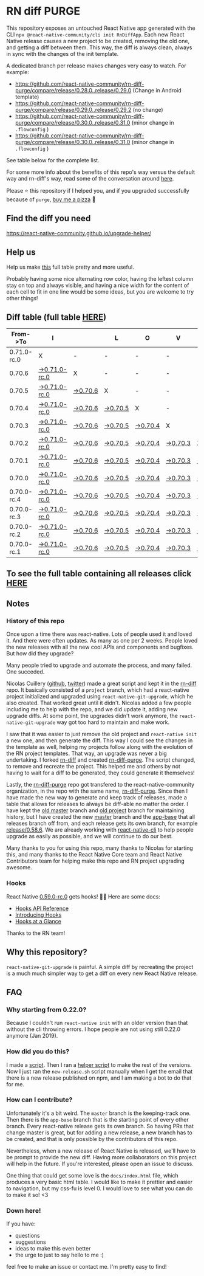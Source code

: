 # RN diff PURGE

This repository exposes an untouched React Native app generated with the CLI
`npx @react-native-community/cli init RnDiffApp`. Each new React Native release causes a new project to be created, removing the old one, and getting a diff between them. This way, the diff is always clean, always in sync with the changes of the init template.

A dedicated branch per release makes changes very easy
to watch. For example:

* https://github.com/react-native-community/rn-diff-purge/compare/release/0.28.0..release/0.29.0
(Change in Android template)
* https://github.com/react-native-community/rn-diff-purge/compare/release/0.29.0..release/0.29.2
(no change)
* https://github.com/react-native-community/rn-diff-purge/compare/release/0.30.0..release/0.31.0
(minor change in `.flowconfig` )
* https://github.com/react-native-community/rn-diff-purge/compare/release/0.30.0..release/0.31.0
(minor change in `.flowconfig` )

See table below for the complete list.

For some more info about the benefits of this repo's way versus the default way and rn-diff's way, read some of the conversation around [here](https://github.com/react-native-community/discussions-and-proposals/issues/68#issuecomment-452227478).

Please :star: this repository if I helped you, and if you upgraded successfully because of `purge`, [buy me a pizza](https://www.buymeacoffee.com/pvinis) :pizza:

## Find the diff you need
https://react-native-community.github.io/upgrade-helper/

## Help us
Help us make [this](https://react-native-community.github.io/rn-diff-purge) full table pretty and more useful.

Probably having some nice alternating row color, having the leftest column stay on top and always visible, and having a nice width for the content of each cell to fit in one line would be some ideas, but you are welcome to try other things!

## Diff table (full table [HERE](https://react-native-community.github.io/rn-diff-purge/))

| From->To    | I                                                                                                                         |                                                                                                                 | L                                                                                                               | O                                                                                                               | V                                                                                                               | E                                                                                                               |                                                                                                                 | D                                                                                                               | I                                                                                                                         | F                                                                                                                         | F                                                                                                                         | S |
| ----------- | ------------------------------------------------------------------------------------------------------------------------- | --------------------------------------------------------------------------------------------------------------- | --------------------------------------------------------------------------------------------------------------- | --------------------------------------------------------------------------------------------------------------- | --------------------------------------------------------------------------------------------------------------- | --------------------------------------------------------------------------------------------------------------- | --------------------------------------------------------------------------------------------------------------- | --------------------------------------------------------------------------------------------------------------- | ------------------------------------------------------------------------------------------------------------------------- | ------------------------------------------------------------------------------------------------------------------------- | ------------------------------------------------------------------------------------------------------------------------- | - |
| 0.71.0-rc.0 | X                                                                                                                         | -                                                                                                               | -                                                                                                               | -                                                                                                               | -                                                                                                               | -                                                                                                               | -                                                                                                               | -                                                                                                               | -                                                                                                                         | -                                                                                                                         | -                                                                                                                         | - |
| 0.70.6      | [->0.71.0-rc.0](https://github.com/react-native-community/rn-diff-purge/compare/release/0.70.6..release/0.71.0-rc.0)      | X                                                                                                               | -                                                                                                               | -                                                                                                               | -                                                                                                               | -                                                                                                               | -                                                                                                               | -                                                                                                               | -                                                                                                                         | -                                                                                                                         | -                                                                                                                         | - |
| 0.70.5      | [->0.71.0-rc.0](https://github.com/react-native-community/rn-diff-purge/compare/release/0.70.5..release/0.71.0-rc.0)      | [->0.70.6](https://github.com/react-native-community/rn-diff-purge/compare/release/0.70.5..release/0.70.6)      | X                                                                                                               | -                                                                                                               | -                                                                                                               | -                                                                                                               | -                                                                                                               | -                                                                                                               | -                                                                                                                         | -                                                                                                                         | -                                                                                                                         | - |
| 0.70.4      | [->0.71.0-rc.0](https://github.com/react-native-community/rn-diff-purge/compare/release/0.70.4..release/0.71.0-rc.0)      | [->0.70.6](https://github.com/react-native-community/rn-diff-purge/compare/release/0.70.4..release/0.70.6)      | [->0.70.5](https://github.com/react-native-community/rn-diff-purge/compare/release/0.70.4..release/0.70.5)      | X                                                                                                               | -                                                                                                               | -                                                                                                               | -                                                                                                               | -                                                                                                               | -                                                                                                                         | -                                                                                                                         | -                                                                                                                         | - |
| 0.70.3      | [->0.71.0-rc.0](https://github.com/react-native-community/rn-diff-purge/compare/release/0.70.3..release/0.71.0-rc.0)      | [->0.70.6](https://github.com/react-native-community/rn-diff-purge/compare/release/0.70.3..release/0.70.6)      | [->0.70.5](https://github.com/react-native-community/rn-diff-purge/compare/release/0.70.3..release/0.70.5)      | [->0.70.4](https://github.com/react-native-community/rn-diff-purge/compare/release/0.70.3..release/0.70.4)      | X                                                                                                               | -                                                                                                               | -                                                                                                               | -                                                                                                               | -                                                                                                                         | -                                                                                                                         | -                                                                                                                         | - |
| 0.70.2      | [->0.71.0-rc.0](https://github.com/react-native-community/rn-diff-purge/compare/release/0.70.2..release/0.71.0-rc.0)      | [->0.70.6](https://github.com/react-native-community/rn-diff-purge/compare/release/0.70.2..release/0.70.6)      | [->0.70.5](https://github.com/react-native-community/rn-diff-purge/compare/release/0.70.2..release/0.70.5)      | [->0.70.4](https://github.com/react-native-community/rn-diff-purge/compare/release/0.70.2..release/0.70.4)      | [->0.70.3](https://github.com/react-native-community/rn-diff-purge/compare/release/0.70.2..release/0.70.3)      | X                                                                                                               | -                                                                                                               | -                                                                                                               | -                                                                                                                         | -                                                                                                                         | -                                                                                                                         | - |
| 0.70.1      | [->0.71.0-rc.0](https://github.com/react-native-community/rn-diff-purge/compare/release/0.70.1..release/0.71.0-rc.0)      | [->0.70.6](https://github.com/react-native-community/rn-diff-purge/compare/release/0.70.1..release/0.70.6)      | [->0.70.5](https://github.com/react-native-community/rn-diff-purge/compare/release/0.70.1..release/0.70.5)      | [->0.70.4](https://github.com/react-native-community/rn-diff-purge/compare/release/0.70.1..release/0.70.4)      | [->0.70.3](https://github.com/react-native-community/rn-diff-purge/compare/release/0.70.1..release/0.70.3)      | [->0.70.2](https://github.com/react-native-community/rn-diff-purge/compare/release/0.70.1..release/0.70.2)      | X                                                                                                               | -                                                                                                               | -                                                                                                                         | -                                                                                                                         | -                                                                                                                         | - |
| 0.70.0      | [->0.71.0-rc.0](https://github.com/react-native-community/rn-diff-purge/compare/release/0.70.0..release/0.71.0-rc.0)      | [->0.70.6](https://github.com/react-native-community/rn-diff-purge/compare/release/0.70.0..release/0.70.6)      | [->0.70.5](https://github.com/react-native-community/rn-diff-purge/compare/release/0.70.0..release/0.70.5)      | [->0.70.4](https://github.com/react-native-community/rn-diff-purge/compare/release/0.70.0..release/0.70.4)      | [->0.70.3](https://github.com/react-native-community/rn-diff-purge/compare/release/0.70.0..release/0.70.3)      | [->0.70.2](https://github.com/react-native-community/rn-diff-purge/compare/release/0.70.0..release/0.70.2)      | [->0.70.1](https://github.com/react-native-community/rn-diff-purge/compare/release/0.70.0..release/0.70.1)      | X                                                                                                               | -                                                                                                                         | -                                                                                                                         | -                                                                                                                         | - |
| 0.70.0-rc.4 | [->0.71.0-rc.0](https://github.com/react-native-community/rn-diff-purge/compare/release/0.70.0-rc.4..release/0.71.0-rc.0) | [->0.70.6](https://github.com/react-native-community/rn-diff-purge/compare/release/0.70.0-rc.4..release/0.70.6) | [->0.70.5](https://github.com/react-native-community/rn-diff-purge/compare/release/0.70.0-rc.4..release/0.70.5) | [->0.70.4](https://github.com/react-native-community/rn-diff-purge/compare/release/0.70.0-rc.4..release/0.70.4) | [->0.70.3](https://github.com/react-native-community/rn-diff-purge/compare/release/0.70.0-rc.4..release/0.70.3) | [->0.70.2](https://github.com/react-native-community/rn-diff-purge/compare/release/0.70.0-rc.4..release/0.70.2) | [->0.70.1](https://github.com/react-native-community/rn-diff-purge/compare/release/0.70.0-rc.4..release/0.70.1) | [->0.70.0](https://github.com/react-native-community/rn-diff-purge/compare/release/0.70.0-rc.4..release/0.70.0) | X                                                                                                                         | -                                                                                                                         | -                                                                                                                         | - |
| 0.70.0-rc.3 | [->0.71.0-rc.0](https://github.com/react-native-community/rn-diff-purge/compare/release/0.70.0-rc.3..release/0.71.0-rc.0) | [->0.70.6](https://github.com/react-native-community/rn-diff-purge/compare/release/0.70.0-rc.3..release/0.70.6) | [->0.70.5](https://github.com/react-native-community/rn-diff-purge/compare/release/0.70.0-rc.3..release/0.70.5) | [->0.70.4](https://github.com/react-native-community/rn-diff-purge/compare/release/0.70.0-rc.3..release/0.70.4) | [->0.70.3](https://github.com/react-native-community/rn-diff-purge/compare/release/0.70.0-rc.3..release/0.70.3) | [->0.70.2](https://github.com/react-native-community/rn-diff-purge/compare/release/0.70.0-rc.3..release/0.70.2) | [->0.70.1](https://github.com/react-native-community/rn-diff-purge/compare/release/0.70.0-rc.3..release/0.70.1) | [->0.70.0](https://github.com/react-native-community/rn-diff-purge/compare/release/0.70.0-rc.3..release/0.70.0) | [->0.70.0-rc.4](https://github.com/react-native-community/rn-diff-purge/compare/release/0.70.0-rc.3..release/0.70.0-rc.4) | X                                                                                                                         | -                                                                                                                         | - |
| 0.70.0-rc.2 | [->0.71.0-rc.0](https://github.com/react-native-community/rn-diff-purge/compare/release/0.70.0-rc.2..release/0.71.0-rc.0) | [->0.70.6](https://github.com/react-native-community/rn-diff-purge/compare/release/0.70.0-rc.2..release/0.70.6) | [->0.70.5](https://github.com/react-native-community/rn-diff-purge/compare/release/0.70.0-rc.2..release/0.70.5) | [->0.70.4](https://github.com/react-native-community/rn-diff-purge/compare/release/0.70.0-rc.2..release/0.70.4) | [->0.70.3](https://github.com/react-native-community/rn-diff-purge/compare/release/0.70.0-rc.2..release/0.70.3) | [->0.70.2](https://github.com/react-native-community/rn-diff-purge/compare/release/0.70.0-rc.2..release/0.70.2) | [->0.70.1](https://github.com/react-native-community/rn-diff-purge/compare/release/0.70.0-rc.2..release/0.70.1) | [->0.70.0](https://github.com/react-native-community/rn-diff-purge/compare/release/0.70.0-rc.2..release/0.70.0) | [->0.70.0-rc.4](https://github.com/react-native-community/rn-diff-purge/compare/release/0.70.0-rc.2..release/0.70.0-rc.4) | [->0.70.0-rc.3](https://github.com/react-native-community/rn-diff-purge/compare/release/0.70.0-rc.2..release/0.70.0-rc.3) | X                                                                                                                         | - |
| 0.70.0-rc.1 | [->0.71.0-rc.0](https://github.com/react-native-community/rn-diff-purge/compare/release/0.70.0-rc.1..release/0.71.0-rc.0) | [->0.70.6](https://github.com/react-native-community/rn-diff-purge/compare/release/0.70.0-rc.1..release/0.70.6) | [->0.70.5](https://github.com/react-native-community/rn-diff-purge/compare/release/0.70.0-rc.1..release/0.70.5) | [->0.70.4](https://github.com/react-native-community/rn-diff-purge/compare/release/0.70.0-rc.1..release/0.70.4) | [->0.70.3](https://github.com/react-native-community/rn-diff-purge/compare/release/0.70.0-rc.1..release/0.70.3) | [->0.70.2](https://github.com/react-native-community/rn-diff-purge/compare/release/0.70.0-rc.1..release/0.70.2) | [->0.70.1](https://github.com/react-native-community/rn-diff-purge/compare/release/0.70.0-rc.1..release/0.70.1) | [->0.70.0](https://github.com/react-native-community/rn-diff-purge/compare/release/0.70.0-rc.1..release/0.70.0) | [->0.70.0-rc.4](https://github.com/react-native-community/rn-diff-purge/compare/release/0.70.0-rc.1..release/0.70.0-rc.4) | [->0.70.0-rc.3](https://github.com/react-native-community/rn-diff-purge/compare/release/0.70.0-rc.1..release/0.70.0-rc.3) | [->0.70.0-rc.2](https://github.com/react-native-community/rn-diff-purge/compare/release/0.70.0-rc.1..release/0.70.0-rc.2) | X |

## To see the full table containing all releases click [HERE](https://react-native-community.github.io/rn-diff-purge/)

## Notes

### History of this repo

Once upon a time there was react-native. Lots of people used it and loved it. And there were often updates. As many as one per 2 weeks. People loved the new releases with all the new cool APIs and components and bugfixes. But how did they upgrade?

Many people tried to upgrade and automate the process, and many failed. One succeded.

Nicolas Cuillery ([github](https://github.com/ncuillery), [twitter](https://twitter.com/ncuillery)) made a great script and kept it in the [rn-diff](https://github.com/ncuillery/rn-diff) repo. It basically consisted of a `project` branch, which had a react-native project initialized and upgraded using `react-native-git-upgrade`, which he also created. That worked great until it didn't. Nicolas added a few people including me to help with the repo, and we did update it, adding new upgrade diffs. At some point, the upgrades didn't work anymore, the `react-native-git-upgrade` way got too hard to maintain and make work.

I saw that it was easier to just remove the old project and `react-native init` a new one, and then generate the diff. This way I could see the changes in the template as well, helping my projects follow along with the evolution of the RN project templates. That way, an upgrade was never a big undertaking. I forked [rn-diff](https://github.com/ncuillery/rn-diff) and created [rn-diff-purge](https://github.com/react-native-community/rn-diff-purge). The script changed, to remove and recreate the project. This helped me and others by not having to wait for a diff to be generated, they could generate it themselves!

Lastly, the [rn-diff-purge](https://github.com/react-native-community/rn-diff-purge) repo got transfered to the react-native-community organization, in the repo with the same name, [rn-diff-purge](https://github.com/react-native-community/rn-diff-purge). Since then I have made the new way to generate and keep track of releases, made a table that allows for releases to always be diff-able no matter the order. I have kept the [old master](https://github.com/react-native-community/rn-diff-purge/tree/old/master) branch and [old project](https://github.com/react-native-community/rn-diff-purge/tree/old/project) branch for maintaining history, but I have created the new [master](https://github.com/react-native-community/rn-diff-purge/tree/master) branch and the [app-base](https://github.com/react-native-community/rn-diff-purge/tree/app-base) that all releases branch off from, and each release gets its own branch, for example [release/0.58.6](https://github.com/react-native-community/rn-diff-purge/tree/release/0.58.6). We are already working with [react-native-cli](https://github.com/react-native-community/react-native-cli) to help people upgrade as easily as possible, and we will continue to do our best.

Many thanks to you for using this repo, many thanks to Nicolas for starting this, and many thanks to the React Native Core team and React Native Contributors team for helping make this repo and RN project upgrading awesome.

### Hooks
React Native [0.59.0-rc.0](https://github.com/react-native-community/rn-diff-purge#version-changes) gets hooks! 🎉🥳
Here are some docs:
- [Hooks API Reference](https://reactjs.org/docs/hooks-reference.html)
- [Introducing Hooks](https://reactjs.org/docs/hooks-intro.html)
- [Hooks at a Glance](https://reactjs.org/docs/hooks-overview.html)

Thanks to the RN team!

## Why this repository?
`react-native-git-upgrade` is painful. A simple diff by recreating the project is a much much simpler way to get a diff on every new React Native release.

## FAQ

### Why starting from 0.22.0?

Because I couldn't run `react-native init` with an older version than that without the cli throwing errors. I hope people are not using still 0.22.0 anymore (Jan 2019).

### How did you do this?

I made a [script](https://github.com/react-native-community/rn-diff-purge/blob/master/new-release.sh). Then I ran a [helper script](https://github.com/react-native-community/rn-diff-purge/blob/master/new-release.sh) to make the rest of the versions.
Now I just ran the `new-release.sh` script manually when I get the email that there is a new release published on npm, and I am making a bot to do that for me.

### How can I contribute?

Unfortunately it's a bit weird. The `master` branch is the keeping-track one. Then there is the `app-base` branch that is the starting point of every other branch. Every react-native release gets its own branch. So having PRs that change master is great, but for adding a new release, a new branch has to be created, and that is only possible by the contributors of this repo.

Nevertheless, when a new release of React Native is released, we'll have to be prompt to provide
the new diff. Having more collaborators on this project will help in the future. If you're interested, please open an issue to discuss.

One thing that could get some love is the `docs/index.html` file, which produces a very basic html table. I would like to make it prettier and easier to navigation, but my css-fu is level 0. I would love to see what you can do to make it so! <3

### Down here!

If you have:
- questions
- suggestions
- ideas to make this even better
- the urge to just to say hello to me :)

feel free to make an issue or contact me. I'm pretty easy to find!
